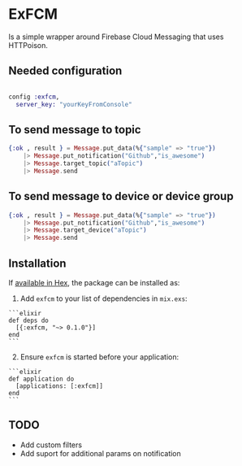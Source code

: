 # ExFCM

Is a simple wrapper around Firebase Cloud Messaging that uses HTTPoison.

## Needed configuration

```elixir

config :exfcm,
  server_key: "yourKeyFromConsole"

```

## To send message to topic

```elixir
{:ok , result } = Message.put_data(%{"sample" => "true"})
    |> Message.put_notification("Github","is_awesome")
    |> Message.target_topic("aTopic")
    |> Message.send
```

## To send message to device or device group

```elixir
{:ok , result } = Message.put_data(%{"sample" => "true"})
    |> Message.put_notification("Github","is_awesome")
    |> Message.target_device("aTopic")
    |> Message.send
```

## Installation

If [available in Hex](https://hex.pm/packages/exfcm), the package can be installed as:

  1. Add `exfcm` to your list of dependencies in `mix.exs`:

    ```elixir
    def deps do
      [{:exfcm, "~> 0.1.0"}]
    end
    ```

  2. Ensure `exfcm` is started before your application:

    ```elixir
    def application do
      [applications: [:exfcm]]
    end
    ```
## TODO

* Add custom filters
* Add suport for additional params on notification
